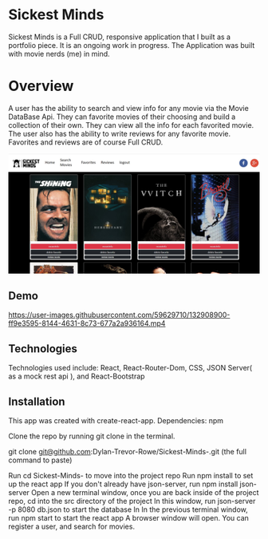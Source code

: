 # Sickest Minds

Sickest Minds is a Full CRUD, responsive application that I built as a portfolio piece. It is an  ongoing work in progress.
The Application was built with movie nerds (me) in mind. 

# Overview

A user has the ability to search and view info for any movie via the Movie DataBase Api. They can favorite movies of their choosing and
build a collection of their own. They can view all the info for each favorited movie. The user also has the ability to write reviews for any favorite movie. 
Favorites and reviews are of course Full CRUD. 


![Sickest Minds](https://github.com/Dylan-Trevor-Rowe/Sickest-Minds-/blob/main/src/components/sickestMindsScreenshot.jpg)

## Demo

https://user-images.githubusercontent.com/59629710/132908900-ff9e3595-8144-4631-8c73-677a2a936164.mp4



## Technologies 
Technologies used include: React, React-Router-Dom, CSS, JSON Server( as a mock rest api ), and React-Bootstrap

## Installation
This app was created with create-react-app. Dependencies: npm

Clone the repo by running git clone in the terminal. 

git clone git@github.com:Dylan-Trevor-Rowe/Sickest-Minds-.git (the full command to paste)

Run cd Sickest-Minds- to move into the project repo
Run npm install to set up the react app
If you don't already have json-server, run npm install json-server
Open a new terminal window, once you are back inside of the project repo, cd into the src directory of the project
In this window, run json-server -p 8080 db.json to start the database
In In the previous terminal window, run npm start to start the react app
A browser window will open. You can register a user, and search for movies. 



